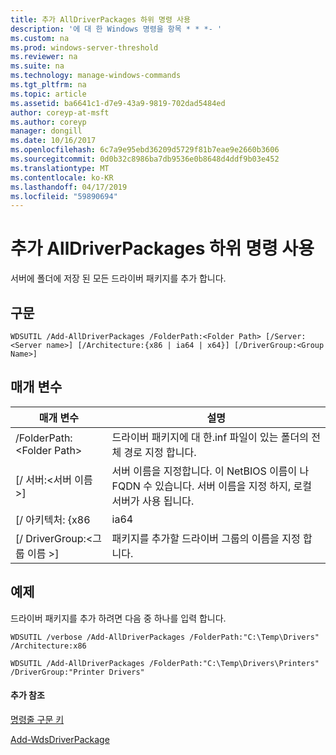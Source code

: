 ```yaml
---
title: 추가 AllDriverPackages 하위 명령 사용
description: '에 대 한 Windows 명령을 항목 * * *- '
ms.custom: na
ms.prod: windows-server-threshold
ms.reviewer: na
ms.suite: na
ms.technology: manage-windows-commands
ms.tgt_pltfrm: na
ms.topic: article
ms.assetid: ba6641c1-d7e9-43a9-9819-702dad5484ed
author: coreyp-at-msft
ms.author: coreyp
manager: dongill
ms.date: 10/16/2017
ms.openlocfilehash: 6c7a9e95ebd36209d5729f81b7eae9e2660b3606
ms.sourcegitcommit: 0d0b32c8986ba7db9536e0b8648d4ddf9b03e452
ms.translationtype: MT
ms.contentlocale: ko-KR
ms.lasthandoff: 04/17/2019
ms.locfileid: "59890694"
---
```

# <a name="using-the-add-alldriverpackages-subcommand"></a>추가 AllDriverPackages 하위 명령 사용



서버에 폴더에 저장 된 모든 드라이버 패키지를 추가 합니다.

## <a name="syntax"></a>구문

```
WDSUTIL /Add-AllDriverPackages /FolderPath:<Folder Path> [/Server:<Server name>] [/Architecture:{x86 | ia64 | x64}] [/DriverGroup:<Group Name>]
```

## <a name="parameters"></a>매개 변수

|매개 변수|설명|
|---------|-----------|
|/FolderPath:\<Folder Path>|드라이버 패키지에 대 한.inf 파일이 있는 폴더의 전체 경로 지정 합니다.|
|[/ 서버:\<서버 이름 >]|서버 이름을 지정합니다. 이 NetBIOS 이름이 나 FQDN 수 있습니다. 서버 이름을 지정 하지, 로컬 서버가 사용 됩니다.|
|[/ 아키텍처: {x86 | ia64 | x64}]|추가할 드라이버 패키지의 아키텍처를 지정 합니다. 다른 아키텍처에 대 한 드라이버 패키지는 무시 됩니다.|
|[/ DriverGroup:\<그룹 이름 >]|패키지를 추가할 드라이버 그룹의 이름을 지정 합니다.|

## <a name="BKMK_examples"></a>예제

드라이버 패키지를 추가 하려면 다음 중 하나를 입력 합니다.
```
WDSUTIL /verbose /Add-AllDriverPackages /FolderPath:"C:\Temp\Drivers" /Architecture:x86
```
```
WDSUTIL /Add-AllDriverPackages /FolderPath:"C:\Temp\Drivers\Printers" /DriverGroup:"Printer Drivers"
```

#### <a name="additional-references"></a>추가 참조

[명령줄 구문 키](command-line-syntax-key.md)

[Add-WdsDriverPackage](https://technet.microsoft.com/library/dn283440.aspx)